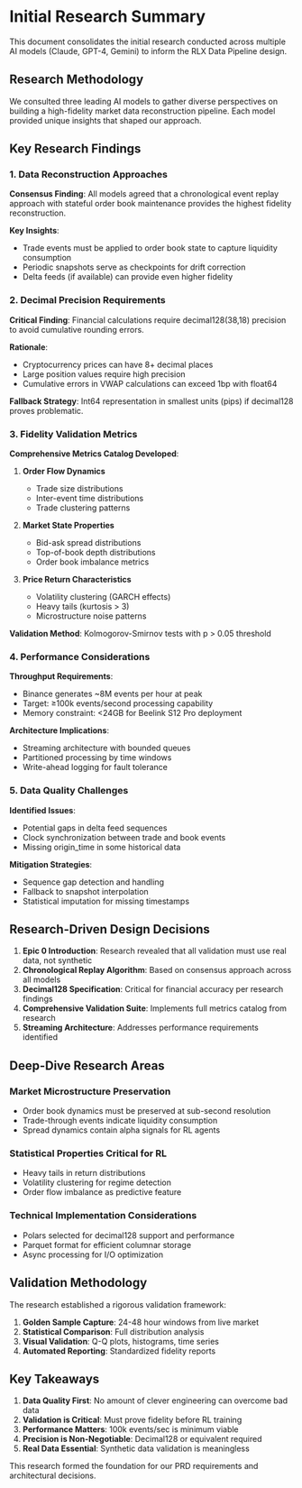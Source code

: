 # Initial Research Summary

This document consolidates the initial research conducted across multiple AI models (Claude, GPT-4, Gemini) to inform the RLX Data Pipeline design.

## Research Methodology

We consulted three leading AI models to gather diverse perspectives on building a high-fidelity market data reconstruction pipeline. Each model provided unique insights that shaped our approach.

## Key Research Findings

### 1. Data Reconstruction Approaches

**Consensus Finding**: All models agreed that a chronological event replay approach with stateful order book maintenance provides the highest fidelity reconstruction.

**Key Insights**:
- Trade events must be applied to order book state to capture liquidity consumption
- Periodic snapshots serve as checkpoints for drift correction
- Delta feeds (if available) can provide even higher fidelity

### 2. Decimal Precision Requirements

**Critical Finding**: Financial calculations require decimal128(38,18) precision to avoid cumulative rounding errors.

**Rationale**:
- Cryptocurrency prices can have 8+ decimal places
- Large position values require high precision
- Cumulative errors in VWAP calculations can exceed 1bp with float64

**Fallback Strategy**: Int64 representation in smallest units (pips) if decimal128 proves problematic.

### 3. Fidelity Validation Metrics

**Comprehensive Metrics Catalog Developed**:

1. **Order Flow Dynamics**
   - Trade size distributions
   - Inter-event time distributions
   - Trade clustering patterns

2. **Market State Properties**
   - Bid-ask spread distributions
   - Top-of-book depth distributions
   - Order book imbalance metrics

3. **Price Return Characteristics**
   - Volatility clustering (GARCH effects)
   - Heavy tails (kurtosis > 3)
   - Microstructure noise patterns

**Validation Method**: Kolmogorov-Smirnov tests with p > 0.05 threshold

### 4. Performance Considerations

**Throughput Requirements**: 
- Binance generates ~8M events per hour at peak
- Target: ≥100k events/second processing capability
- Memory constraint: <24GB for Beelink S12 Pro deployment

**Architecture Implications**:
- Streaming architecture with bounded queues
- Partitioned processing by time windows
- Write-ahead logging for fault tolerance

### 5. Data Quality Challenges

**Identified Issues**:
- Potential gaps in delta feed sequences
- Clock synchronization between trade and book events
- Missing origin_time in some historical data

**Mitigation Strategies**:
- Sequence gap detection and handling
- Fallback to snapshot interpolation
- Statistical imputation for missing timestamps

## Research-Driven Design Decisions

1. **Epic 0 Introduction**: Research revealed that all validation must use real data, not synthetic
2. **Chronological Replay Algorithm**: Based on consensus approach across all models
3. **Decimal128 Specification**: Critical for financial accuracy per research findings
4. **Comprehensive Validation Suite**: Implements full metrics catalog from research
5. **Streaming Architecture**: Addresses performance requirements identified

## Deep-Dive Research Areas

### Market Microstructure Preservation
- Order book dynamics must be preserved at sub-second resolution
- Trade-through events indicate liquidity consumption
- Spread dynamics contain alpha signals for RL agents

### Statistical Properties Critical for RL
- Heavy tails in return distributions
- Volatility clustering for regime detection  
- Order flow imbalance as predictive feature

### Technical Implementation Considerations
- Polars selected for decimal128 support and performance
- Parquet format for efficient columnar storage
- Async processing for I/O optimization

## Validation Methodology

The research established a rigorous validation framework:

1. **Golden Sample Capture**: 24-48 hour windows from live market
2. **Statistical Comparison**: Full distribution analysis
3. **Visual Validation**: Q-Q plots, histograms, time series
4. **Automated Reporting**: Standardized fidelity reports

## Key Takeaways

1. **Data Quality First**: No amount of clever engineering can overcome bad data
2. **Validation is Critical**: Must prove fidelity before RL training
3. **Performance Matters**: 100k events/sec is minimum viable
4. **Precision is Non-Negotiable**: Decimal128 or equivalent required
5. **Real Data Essential**: Synthetic data validation is meaningless

This research formed the foundation for our PRD requirements and architectural decisions.